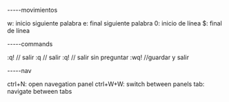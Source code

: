 -----movimientos

w: inicio siguiente palabra
e: final siguiente palabra
0: inicio de línea
$: final de línea 

-----commands

:q! // salir
:q // salir
:q! // salir sin preguntar
:wq! //guardar y salir

-----nav

ctrl+N: open navegation panel
ctrl+W+W: switch between panels
tab: navigate between tabs

